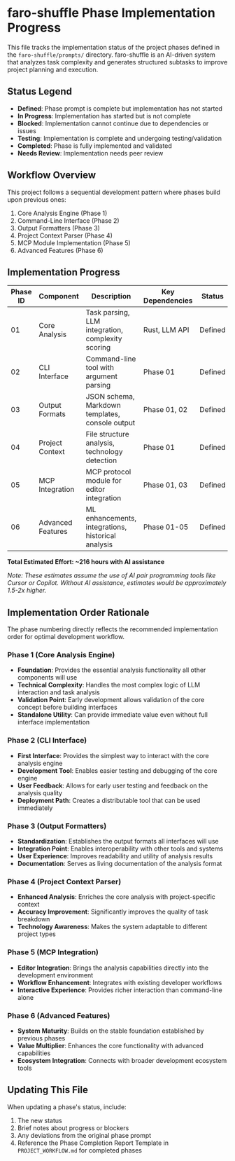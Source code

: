 # faro-shuffle Phase Implementation Progress

This file tracks the implementation status of the project phases defined in the `faro-shuffle/prompts/` directory. faro-shuffle is an AI-driven system that analyzes task complexity and generates structured subtasks to improve project planning and execution.

## Status Legend
- **Defined**: Phase prompt is complete but implementation has not started
- **In Progress**: Implementation has started but is not complete
- **Blocked**: Implementation cannot continue due to dependencies or issues
- **Testing**: Implementation is complete and undergoing testing/validation
- **Completed**: Phase is fully implemented and validated
- **Needs Review**: Implementation needs peer review

## Workflow Overview
This project follows a sequential development pattern where phases build upon previous ones:
1. Core Analysis Engine (Phase 1)
2. Command-Line Interface (Phase 2)
3. Output Formatters (Phase 3)
4. Project Context Parser (Phase 4)
5. MCP Module Implementation (Phase 5)
6. Advanced Features (Phase 6)

## Implementation Progress

| Phase ID | Component | Description | Key Dependencies | Status | Effort Est. | Notes |
|----------|-----------|-------------|------------------|--------|-------------|-------|
| 01 | Core Analysis | Task parsing, LLM integration, complexity scoring | Rust, LLM API | Defined | Medium (24h) | |
| 02 | CLI Interface | Command-line tool with argument parsing | Phase 01 | Defined | Small (16h) | |
| 03 | Output Formats | JSON schema, Markdown templates, console output | Phase 01, 02 | Defined | Medium (24h) | |
| 04 | Project Context | File structure analysis, technology detection | Phase 01 | Defined | Medium (32h) | |
| 05 | MCP Integration | MCP protocol module for editor integration | Phase 01, 03 | Defined | Large (40h) | |
| 06 | Advanced Features | ML enhancements, integrations, historical analysis | Phase 01-05 | Defined | X-Large (80h) | |

**Total Estimated Effort: ~216 hours with AI assistance**

*Note: These estimates assume the use of AI pair programming tools like Cursor or Copilot. Without AI assistance, estimates would be approximately 1.5-2x higher.*

## Implementation Order Rationale

The phase numbering directly reflects the recommended implementation order for optimal development workflow.

### Phase 1 (Core Analysis Engine)
- **Foundation**: Provides the essential analysis functionality all other components will use
- **Technical Complexity**: Handles the most complex logic of LLM interaction and task analysis
- **Validation Point**: Early development allows validation of the core concept before building interfaces
- **Standalone Utility**: Can provide immediate value even without full interface implementation

### Phase 2 (CLI Interface)
- **First Interface**: Provides the simplest way to interact with the core analysis engine
- **Development Tool**: Enables easier testing and debugging of the core engine
- **User Feedback**: Allows for early user testing and feedback on the analysis quality
- **Deployment Path**: Creates a distributable tool that can be used immediately

### Phase 3 (Output Formatters)
- **Standardization**: Establishes the output formats all interfaces will use
- **Integration Point**: Enables interoperability with other tools and systems
- **User Experience**: Improves readability and utility of analysis results
- **Documentation**: Serves as living documentation of the analysis format

### Phase 4 (Project Context Parser)
- **Enhanced Analysis**: Enriches the core analysis with project-specific context
- **Accuracy Improvement**: Significantly improves the quality of task breakdown
- **Technology Awareness**: Makes the system adaptable to different project types

### Phase 5 (MCP Integration)
- **Editor Integration**: Brings the analysis capabilities directly into the development environment
- **Workflow Enhancement**: Integrates with existing developer workflows
- **Interactive Experience**: Provides richer interaction than command-line alone

### Phase 6 (Advanced Features)
- **System Maturity**: Builds on the stable foundation established by previous phases
- **Value Multiplier**: Enhances the core functionality with advanced capabilities
- **Ecosystem Integration**: Connects with broader development ecosystem tools

## Updating This File
When updating a phase's status, include:
1. The new status
2. Brief notes about progress or blockers
3. Any deviations from the original phase prompt
4. Reference the Phase Completion Report Template in `PROJECT_WORKFLOW.md` for completed phases 